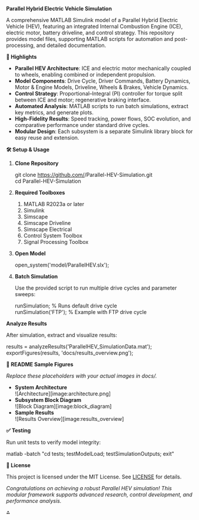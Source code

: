 ﻿
**Parallel Hybrid Electric Vehicle Simulation**

A comprehensive MATLAB Simulink model of a Parallel Hybrid Electric Vehicle (HEV), featuring an integrated Internal Combustion Engine (ICE), electric motor, battery driveline, and control strategy. This repository provides model files, supporting MATLAB scripts for automation and post-processing, and detailed documentation.

**🎯 Highlights**

- **Parallel HEV Architecture**: ICE and electric motor mechanically coupled to wheels, enabling combined or independent propulsion.
- **Model Components**: Drive Cycle, Driver Commands, Battery Dynamics, Motor & Engine Models, Driveline, Wheels & Brakes, Vehicle Dynamics.
- **Control Strategy**: Proportional–Integral (PI) controller for torque split between ICE and motor; regenerative braking interface.
- **Automated Analysis**: MATLAB scripts to run batch simulations, extract key metrics, and generate plots.
- **High-Fidelity Results**: Speed tracking, power flows, SOC evolution, and comparative performance under standard drive cycles.
- **Modular Design**: Each subsystem is a separate Simulink library block for easy reuse and extension.

**🛠️ Setup & Usage**

1. **Clone Repository**

   git clone https://github.com/<your-username>/Parallel-HEV-Simulation.git\
   cd Parallel-HEV-Simulation

1. **Required Toolboxes**
   1. MATLAB R2023a or later
   1. Simulink
   1. Simscape
   1. Simscape Driveline
   1. Simscape Electrical
   1. Control System Toolbox
   1. Signal Processing Toolbox
1. **Open Model**

   open\_system('model/ParallelHEV.slx');

1. **Batch Simulation**

   Use the provided script to run multiple drive cycles and parameter sweeps:

   runSimulation;           % Runs default drive cycle\
   runSimulation('FTP');    % Example with FTP drive cycle

**Analyze Results**

   After simulation, extract and visualize results:

   results = analyzeResults('ParallelHEV\_SimulationData.mat');\
   exportFigures(results, 'docs/results\_overview.png');

**📖 README Sample Figures**

*Replace these placeholders with your actual images in docs/.*

- **System Architecture**\
  ![Architecture][image:architecture.png]
- **Subsystem Block Diagram**\
  ![Block Diagram][image:block\_diagram]
- **Sample Results**\
  ![Results Overview][image:results\_overview]


**✅ Testing**

Run unit tests to verify model integrity:

matlab -batch "cd tests; testModelLoad; testSimulationOutputs; exit"

**📄 License**

This project is licensed under the MIT License. See [LICENSE](LICENSE) for details.

*Congratulations on achieving a robust Parallel HEV simulation! This modular framework supports advanced research, control development, and performance analysis.*

⁂
